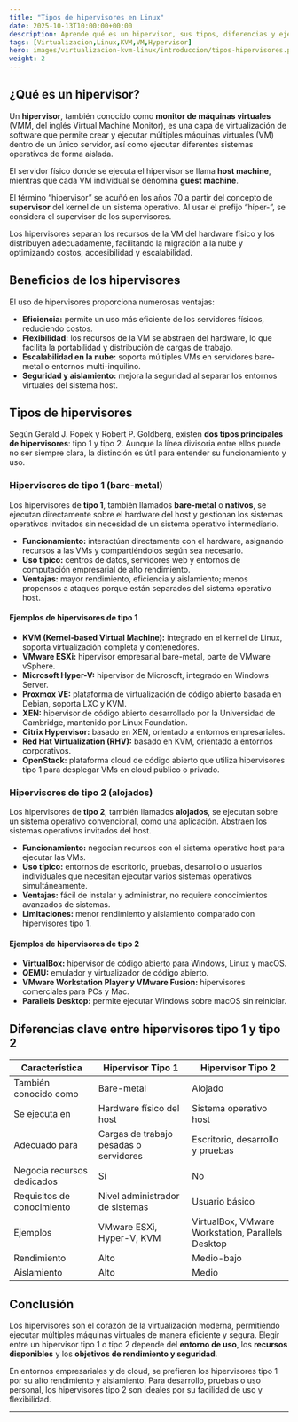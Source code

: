 ```yaml
---
title: "Tipos de hipervisores en Linux"
date: 2025-10-13T10:00:00+00:00
description: Aprende qué es un hipervisor, sus tipos, diferencias y ejemplos prácticos de uso en entornos Linux y Windows.
tags: [Virtualizacion,Linux,KVM,VM,Hypervisor]
hero: images/virtualizacion-kvm-linux/introduccion/tipos-hipervisores.png
weight: 2
---
```


## ¿Qué es un hipervisor?

Un **hipervisor**, también conocido como **monitor de máquinas virtuales** (VMM, del inglés Virtual Machine Monitor), es una capa de virtualización de software que permite crear y ejecutar múltiples máquinas virtuales (VM) dentro de un único servidor, así como ejecutar diferentes sistemas operativos de forma aislada.  

El servidor físico donde se ejecuta el hipervisor se llama **host machine**, mientras que cada VM individual se denomina **guest machine**.

El término “hipervisor” se acuñó en los años 70 a partir del concepto de **supervisor** del kernel de un sistema operativo. Al usar el prefijo “hiper-”, se considera el supervisor de los supervisores.  

Los hipervisores separan los recursos de la VM del hardware físico y los distribuyen adecuadamente, facilitando la migración a la nube y optimizando costos, accesibilidad y escalabilidad.

## Beneficios de los hipervisores

El uso de hipervisores proporciona numerosas ventajas:

- **Eficiencia:** permite un uso más eficiente de los servidores físicos, reduciendo costos.  
- **Flexibilidad:** los recursos de la VM se abstraen del hardware, lo que facilita la portabilidad y distribución de cargas de trabajo.  
- **Escalabilidad en la nube:** soporta múltiples VMs en servidores bare-metal o entornos multi-inquilino.  
- **Seguridad y aislamiento:** mejora la seguridad al separar los entornos virtuales del sistema host.

## Tipos de hipervisores

Según Gerald J. Popek y Robert P. Goldberg, existen **dos tipos principales de hipervisores**: tipo 1 y tipo 2. Aunque la línea divisoria entre ellos puede no ser siempre clara, la distinción es útil para entender su funcionamiento y uso.

### Hipervisores de tipo 1 (bare-metal)

Los hipervisores de **tipo 1**, también llamados **bare-metal** o **nativos**, se ejecutan directamente sobre el hardware del host y gestionan los sistemas operativos invitados sin necesidad de un sistema operativo intermediario.  

- **Funcionamiento:** interactúan directamente con el hardware, asignando recursos a las VMs y compartiéndolos según sea necesario.  
- **Uso típico:** centros de datos, servidores web y entornos de computación empresarial de alto rendimiento.  
- **Ventajas:** mayor rendimiento, eficiencia y aislamiento; menos propensos a ataques porque están separados del sistema operativo host.

#### Ejemplos de hipervisores de tipo 1

- **KVM (Kernel-based Virtual Machine):** integrado en el kernel de Linux, soporta virtualización completa y contenedores.  
- **VMware ESXi:** hipervisor empresarial bare-metal, parte de VMware vSphere.  
- **Microsoft Hyper-V:** hipervisor de Microsoft, integrado en Windows Server.  
- **Proxmox VE:** plataforma de virtualización de código abierto basada en Debian, soporta LXC y KVM.  
- **XEN:** hipervisor de código abierto desarrollado por la Universidad de Cambridge, mantenido por Linux Foundation.  
- **Citrix Hypervisor:** basado en XEN, orientado a entornos empresariales.  
- **Red Hat Virtualization (RHV):** basado en KVM, orientado a entornos corporativos.  
- **OpenStack:** plataforma cloud de código abierto que utiliza hipervisores tipo 1 para desplegar VMs en cloud público o privado.

### Hipervisores de tipo 2 (alojados)

Los hipervisores de **tipo 2**, también llamados **alojados**, se ejecutan sobre un sistema operativo convencional, como una aplicación. Abstraen los sistemas operativos invitados del host.  

- **Funcionamiento:** negocian recursos con el sistema operativo host para ejecutar las VMs.  
- **Uso típico:** entornos de escritorio, pruebas, desarrollo o usuarios individuales que necesitan ejecutar varios sistemas operativos simultáneamente.  
- **Ventajas:** fácil de instalar y administrar, no requiere conocimientos avanzados de sistemas.  
- **Limitaciones:** menor rendimiento y aislamiento comparado con hipervisores tipo 1.

#### Ejemplos de hipervisores de tipo 2

- **VirtualBox:** hipervisor de código abierto para Windows, Linux y macOS.  
- **QEMU:** emulador y virtualizador de código abierto.  
- **VMware Workstation Player y VMware Fusion:** hipervisores comerciales para PCs y Mac.  
- **Parallels Desktop:** permite ejecutar Windows sobre macOS sin reiniciar.

## Diferencias clave entre hipervisores tipo 1 y tipo 2

| Característica | Hipervisor Tipo 1 | Hipervisor Tipo 2 |
|----------------|-----------------|-----------------|
| También conocido como | Bare-metal | Alojado |
| Se ejecuta en | Hardware físico del host | Sistema operativo host |
| Adecuado para | Cargas de trabajo pesadas o servidores | Escritorio, desarrollo y pruebas |
| Negocia recursos dedicados | Sí | No |
| Requisitos de conocimiento | Nivel administrador de sistemas | Usuario básico |
| Ejemplos | VMware ESXi, Hyper-V, KVM | VirtualBox, VMware Workstation, Parallels Desktop |
| Rendimiento | Alto | Medio-bajo |
| Aislamiento | Alto | Medio |

## Conclusión

Los hipervisores son el corazón de la virtualización moderna, permitiendo ejecutar múltiples máquinas virtuales de manera eficiente y segura. Elegir entre un hipervisor tipo 1 o tipo 2 depende del **entorno de uso**, los **recursos disponibles** y los **objetivos de rendimiento y seguridad**.

En entornos empresariales y de cloud, se prefieren los hipervisores tipo 1 por su alto rendimiento y aislamiento. Para desarrollo, pruebas o uso personal, los hipervisores tipo 2 son ideales por su facilidad de uso y flexibilidad.

---